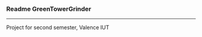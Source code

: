 ### Readme GreenTowerGrinder
------------------------------
Project for second semester, Valence IUT
